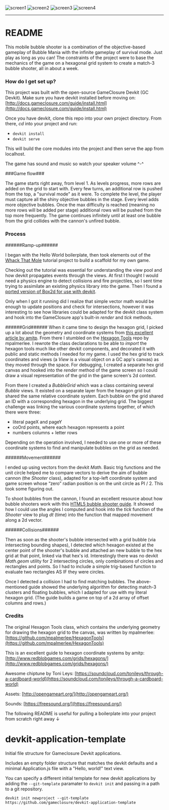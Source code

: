 ![screen1](https://dl.dropboxusercontent.com/u/14015530/github/bubbleshooter1.jpg)
![screen2](https://dl.dropboxusercontent.com/u/14015530/github/bubbleshooter2.jpg)
![screen3](https://dl.dropboxusercontent.com/u/14015530/github/bubbleshooter3.jpg)
![screen4](https://dl.dropboxusercontent.com/u/14015530/github/bubbleshooter4.jpg)

- - - -

# README #

This mobile bubble shooter is a combination of the objective-based gameplay of Bubble Mania with the infinite gameplay of survival mode. Just play as long as you can! The constraints of the project were to base the mechanics of the game on a hexagonal grid system to create a match-3 bubble shooter, all in about a week.

### How do I get set up? ###
This project was built with the open-source GameClosure Devkit (GC Devkit). Make sure you have devkit installed before moving on:
[http://docs.gameclosure.com/guide/install.html](http://docs.gameclosure.com/guide/install.html)

Once you have devkit, clone this repo into your own project directory.
From there, _cd_ into your project and run:

* `devkit install`
* `devkit serve`

This will build the core modules into the project and then serve the app from localhost.

The game has sound and music so watch your speaker volume ^-^

###Game flow###

The game starts right away, from level 1. As levels progress, more rows are added on the grid to start with. Every few turns, an additional row is pushed from the top, a "survival mode" as it were. To complete the level, the player must capture all the shiny objective bubbles in the stage. Every level adds more objective bubbles. Once the max difficulty is reached (meaning no more rows will be added per stage) additional rows will be pushed from the top more frequently. The game continues infinitely until at least one bubble from the grid collides with the cannon's unfired bubble.

### Process ###

######Ramp-up######

I began with the Hello World boilerplate, then took elements out of the [Whack That Mole](http://docs.gameclosure.com/guide/game-walkthrough.html) tutorial project to build a scaffold for my own game.

Checking out the tutorial was essential for understanding the view pool and how devkit propagates events through the views. At first I thought I would need a physics engine to detect collisions and fire projectiles, so I sent time trying to assimilate an existing physics library into the game. Then I found a [ported version of Box2d for use with devkit](https://github.com/asciiu/gcBox2D).

Only when I got it running did I realize that simple vector math would be enough to update positions and check for intersections, however it was interesting to see how libraries could be adapted for the devkit class system and hook into the GameClosure app's built-in *render* and *tick* methods.

######Grid######
When it came time to design the hexagon grid, I picked up a lot about the geometry and coordinate systems from [this excellent article by amitp](http://www.redblobgames.com/grids/hexagons/). From there I stumbled on the [Hexagon Tools](https://github.com/mpalmerlee/HexagonTools) repo by mpalmerlee. I rewrote the class declarations to be able to *import* the hexagon tools much like other devkit components, and decorated it with public and static methods I needed for my game. I used the hex grid to track coordinates and views (a *View* is a visual object on a GC app's canvas) as they moved through the space. For debugging, I created a separate hex grid canvas and hooked into the *render* method of the game screen so I could draw a visual representation of the grid in the game screen's 2d context.

From there I created a *BubbleGrid* which was a class containing several *Bubble* views. It existed on a separate layer from the hexagon grid but shared the same relative coordinate system. Each bubble on the grid shared an ID with a corresponding hexagon in the underlying grid. The biggest challenge was linking the various coordinate systems together, of which there were three:

* literal pageX and pageY
* coOrd points, where each hexagon represents a point
* numbers columns + letter rows

Depending on the operation involved, I needed to use one or more of these coordinate systems to find and manipulate bubbles on the grid as needed.

######Movement######

I ended up using vectors from the devkit *Math*. Basic trig functions and the unit circle helped me to compare vectors to derive the aim of bubble cannon (the *Shooter* class), adapted for a top-left coordinate system and game screen whose “zero” radian position is on the unit circle as PI / 2. This took some figuring out.

To shoot bubbles from the cannon, I found an excellent resource about how bubble shooters work with this [HTML5 bubble shooter guide](http://rembound.com/articles/bubble-shooter-game-tutorial-with-html5-and-javascript). It showed how I could use the angles I computed and hook into the *tick* function of the *Shooter* view to plug *dt* (time) into the function that mapped movement along a 2d vector.

######Collisions######

Then as soon as the shooter's bubble intersected with a grid bubble (via intersecting bounding shapes), I detected which hexagon existed at the center point of the shooter's bubble and attached an new bubble to the hex grid at that point, linked via that hex's id. Interestingly there was no devkit *Math.geom* utility for 2 intersecting circles, only combinations of circles and rectangles and points. So I had to include a simple trig-based function to evaluate two rectangles AS IF they were circles.

Once I detected a collision I had to find matching bubbles.
The above-mentioned guide showed the underlying algorithm for detecting match-3 clusters and floating bubbles, which I adapted for use with my literal hexagon grid. (The guide builds a game on top of a 2d array of offset columns and rows.)

### Credits ###

The original Hexagon Tools class, which contains the underlying geometry for drawing the hexagon grid to the canvas, was written by mpalmerlee:
[https://github.com/mpalmerlee/HexagonTools](https://github.com/mpalmerlee/HexagonTools)

This is an excellent guide to hexagon coordinate systems by amitp:
[http://www.redblobgames.com/grids/hexagons/](http://www.redblobgames.com/grids/hexagons/)

Awesome chiptune by Toni Leys:
[https://soundcloud.com/tonileys/through-a-cardboard-world](https://soundcloud.com/tonileys/through-a-cardboard-world)

Assets:
[http://opengameart.org/](http://opengameart.org/)

Sounds:
[https://freesound.org/](https://freesound.org/)


The following README is useful for pulling a boilerplate into your project from scratch right away ↓

devkit-application-template
===========================

Initial file structure for Gameclosure Devkit applications.

Includes an empty folder structure that matches the devkit defaults
and a minimal Application.js file with a "Hello, world!" text view.


You can specify a different initial template for new devkit applications
by adding the `--git-template` paramater to `devkit init` and passing in
a path to a git repository.

~~~
devkit init newproject --git-template https://github.com/gameclosure/devkit-application-template
~~~